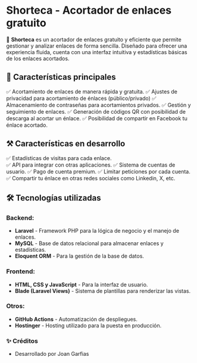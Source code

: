 # **Shorteca - Acortador de enlaces gratuito**  

📌 **Shorteca** es un acortador de enlaces gratuito y eficiente que permite gestionar y analizar enlaces de forma sencilla. Diseñado para ofrecer una experiencia fluida, cuenta con una interfaz intuitiva y estadísticas básicas de los enlaces acortados.  

## 🌟 **Características principales**  
✅ Acortamiento de enlaces de manera rápida y gratuita. 
✅ Ajustes de privacidad para acortamiento de énlaces (público/privado)
✅ Almacenamiento de contraseñas para acortamientos privados.
✅ Gestión y seguimiento de enlaces.
✅ Generación de códigos QR con posibilidad de descarga al acortar un énlace.
✅ Posibilidad de compartir en Facebook tu énlace acortado.

## ⚒️ **Características en desarrollo**
✅ Estadísticas de visitas para cada enlace.  
✅ API para integrar con otras aplicaciones. 
✅ Sistema de cuentas de usuario.
✅ Pago de cuenta premium.
✅ Limitar peticiones por cada cuenta.
✅ Compartir tu énlace en otras redes sociales como Linkedin, X, etc.

## 🛠️ **Tecnologías utilizadas**  
### **Backend:**  
- **Laravel** - Framework PHP para la lógica de negocio y el manejo de enlaces.  
- **MySQL** - Base de datos relacional para almacenar enlaces y estadísticas.  
- **Eloquent ORM** - Para la gestión de la base de datos.  

### **Frontend:**  
- **HTML, CSS y JavaScript** - Para la interfaz de usuario.    
- **Blade (Laravel Views)** - Sistema de plantillas para renderizar las vistas.  

### **Otros:**  
- **GitHub Actions** - Automatización de despliegues.
- **Hostinger** - Hosting utilizado para la puesta en producción.  

### ✨ **Créditos**
- Desarrollado por Joan Garfias
